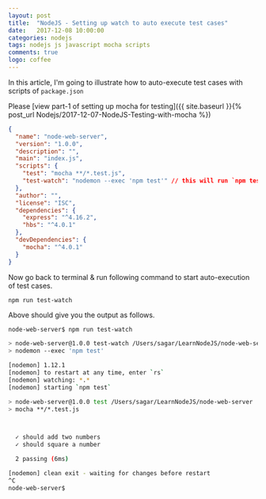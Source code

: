 ```yaml
---
layout: post
title:  "NodeJS - Setting up watch to auto execute test cases"
date:   2017-12-08 10:00:00
categories: nodejs
tags: nodejs js javascript mocha scripts
comments: true
logo: coffee
---
```


In this article, I'm going to illustrate how to auto-execute test cases with scripts of `package.json`

Please [view part-1 of setting up mocha for testing]({{ site.baseurl }}{% post_url Nodejs/2017-12-07-NodeJS-Testing-with-mocha %})

```json
{
  "name": "node-web-server",
  "version": "1.0.0",
  "description": "",
  "main": "index.js",
  "scripts": {
    "test": "mocha **/*.test.js",
    "test-watch": "nodemon --exec 'npm test'" // this will run `npm test` as soon as code is changed
  },
  "author": "",
  "license": "ISC",
  "dependencies": {
    "express": "^4.16.2",
    "hbs": "^4.0.1"
  },
  "devDependencies": {
    "mocha": "^4.0.1"
  }
}

```

Now go back to terminal & run following command to start auto-execution of test cases.

```
npm run test-watch
```

Above should give you the output as follows.


```sh
node-web-server$ npm run test-watch

> node-web-server@1.0.0 test-watch /Users/sagar/LearnNodeJS/node-web-server
> nodemon --exec 'npm test'

[nodemon] 1.12.1
[nodemon] to restart at any time, enter `rs`
[nodemon] watching: *.*
[nodemon] starting `npm test`

> node-web-server@1.0.0 test /Users/sagar/LearnNodeJS/node-web-server
> mocha **/*.test.js



  ✓ should add two numbers
  ✓ should square a number

  2 passing (6ms)

[nodemon] clean exit - waiting for changes before restart
^C
node-web-server$
```
